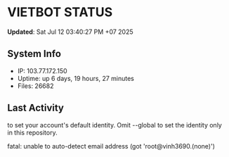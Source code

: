 # VIETBOT STATUS
**Updated**: Sat Jul 12 03:40:27 PM +07 2025

## System Info
- IP: 103.77.172.150
- Uptime: up 6 days, 19 hours, 27 minutes
- Files: 26682

## Last Activity

to set your account's default identity.
Omit --global to set the identity only in this repository.

fatal: unable to auto-detect email address (got 'root@vinh3690.(none)')
